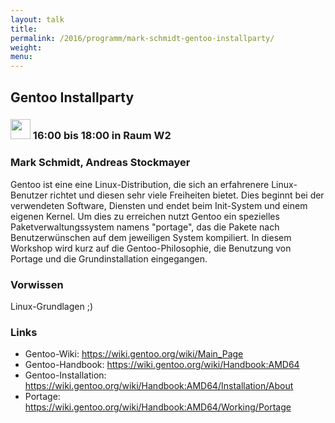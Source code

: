 ```yaml
---
layout: talk
title:
permalink: /2016/programm/mark-schmidt-gentoo-installparty/
weight:
menu:
---
```

## Gentoo Installparty

### <img height = "32" src="../../../images/workshop.svg"> 16:00 bis 18:00 in Raum W2

### Mark Schmidt, Andreas Stockmayer

Gentoo ist eine eine Linux-Distribution, die sich an erfahrenere Linux-Benutzer richtet und diesen sehr viele Freiheiten bietet. Dies beginnt bei der verwendeten Software, Diensten und endet beim Init-System und einem eigenen Kernel. Um dies zu erreichen nutzt Gentoo ein spezielles Paketverwaltungssystem namens "portage", das die Pakete nach Benutzerwünschen auf dem jeweiligen System kompiliert.  In diesem Workshop wird kurz auf die Gentoo-Philosophie, die Benutzung von Portage und die Grundinstallation eingegangen.

### Vorwissen

Linux-Grundlagen ;)

### Links

- Gentoo-Wiki: <a href="https://wiki.gentoo.org/wiki/Main_Page" target="_blank">https://wiki.gentoo.org/wiki/Main_Page</a>
- Gentoo-Handbook: <a href="https://wiki.gentoo.org/wiki/Handbook:AMD64" target="_blank">https://wiki.gentoo.org/wiki/Handbook:AMD64</a>
- Gentoo-Installation: <a href="https://wiki.gentoo.org/wiki/Handbook:AMD64/Installation/About" target="_blank">https://wiki.gentoo.org/wiki/Handbook:AMD64/Installation/About</a>
- Portage: <a href="https://wiki.gentoo.org/wiki/Handbook:AMD64/Working/Portage" target="_blank">https://wiki.gentoo.org/wiki/Handbook:AMD64/Working/Portage</a>
